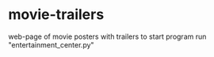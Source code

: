 # movie-trailers
web-page of movie posters with trailers
to start program run "entertainment_center.py"
